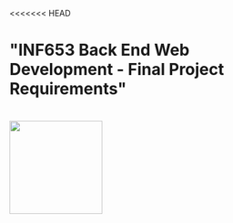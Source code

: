 <<<<<<< HEAD
# "INF653 Back End Web Development - Final Project Requirements"


[<img src="https://cdn.gomix.com/2bdfb3f8-05ef-4035-a06e-2043962a3a13%2Fremix-button.svg" width="163px" />](https://glitch.com/edit/#!/import/github/bolelove/Final_Project_NoahS)
=======
